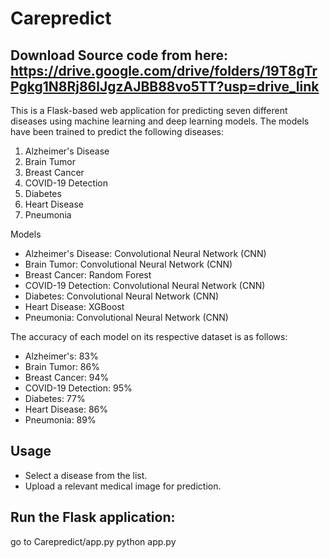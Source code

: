 # Carepredict

## Download Source code from here: https://drive.google.com/drive/folders/19T8gTrPgkg1N8Rj86lJgzAJBB88vo5TT?usp=drive_link

This is a Flask-based web application for predicting seven different diseases using machine learning and deep learning models. The models have been trained to predict the following diseases:

1. Alzheimer's Disease
2. Brain Tumor
3. Breast Cancer
4. COVID-19 Detection
5. Diabetes
6. Heart Disease
7. Pneumonia

Models
- Alzheimer's Disease: Convolutional Neural Network (CNN)
- Brain Tumor: Convolutional Neural Network (CNN)
- Breast Cancer: Random Forest
- COVID-19 Detection: Convolutional Neural Network (CNN)
- Diabetes: Convolutional Neural Network (CNN)
- Heart Disease: XGBoost
- Pneumonia: Convolutional Neural Network (CNN)

The accuracy of each model on its respective dataset is as follows:

- Alzheimer's: 83%
- Brain Tumor: 86%
- Breast Cancer: 94%
- COVID-19 Detection: 95%
- Diabetes: 77%
- Heart Disease: 86%
- Pneumonia: 89%

## Usage
- Select a disease from the list.
- Upload a relevant medical image for prediction.

## Run the Flask application:
go to Carepredict/app.py 
python app.py 

